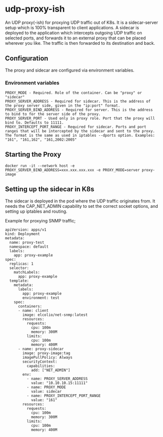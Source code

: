 # udp-proxy-ish
An UDP proxy(-ish) for proxying UDP traffic out of K8s. It is a sidecar-server setup which is 100% transparent to client applications.
A sidecar is deployed to the application which intercepts outgoing UDP traffic on selected ports, and forwards it to an external proxy that can be placed wherever you like. The traffic is then forwarded to its destination and back.


## Configuration

The proxy and sidecar are configured via environment variables.

### Environment variables

```
PROXY_MODE - Required. Role of the container. Can be "proxy" or "sidecar"
PROXY_SERVER_ADDRESS - Required for sidecar. This is the address of the proxy server side, given in the "ip:port" format.
PROXY_SERVER_BIND_ADDRESS - Required for server. This is the address to bind to for the server side of the proxy.
PROXY_SERVER_PORT - Used only in proxy role. Port that the proxy will bind to. Defaults to 11111.
PROXY_INTERCEPT_PORT_RANGE - Required for sidecar. Ports and port ranges that will be intercepted by the sidecar and sent to the proxy. The format is the same as used in iptables --dports option. Examples: "161", "161,162", "161,2002:2005"
```

## Starting the Proxy
```
docker run -it --network host -e PROXY_SERVER_BIND_ADDRESS=xxx.xxx.xxx.xxx -e PROXY_MODE=server proxy-image
```

## Setting up the sidecar in K8s
The sidecar is deployed in the pod where the UDP traffic originates from. It needs the CAP_NET_ADMIN capability to set the correct socket options, and setting up iptables and routing.

Example for proxying SNMP traffic;
```
apiVersion: apps/v1
kind: Deployment
metadata:
  name: proxy-test
  namespace: default
  labels:
    app: proxy-example
spec:
  replicas: 1
  selector:
    matchLabels:
      app: proxy-example
  template:
    metadata:
      labels:
        app: proxy-example
        environment: test
    spec:
      containers:
      - name: client
        image: elcolio/net-snmp:latest
        resources:
          requests:
            cpu: 100m
            memory: 300M
          limits:
            cpu: 100m
            memory: 400M
      - name: proxy-sidecar
        image: proxy-image:tag
        imagePullPolicy: Always
        securityContext:
          capabilities:
            add: ["NET_ADMIN"]
        env:
          - name: PROXY_SERVER_ADDRESS
            value: "10.10.10.15:11111"
          - name: PROXY_MODE
            value: sidecar
          - name: PROXY_INTERCEPT_PORT_RANGE
            value: "161"
        resources:
          requests:
            cpu: 100m
            memory: 300M
          limits:
            cpu: 100m
            memory: 400M

```